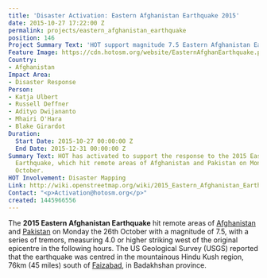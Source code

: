 ```yaml
---
title: 'Disaster Activation: Eastern Afghanistan Earthquake 2015'
date: 2015-10-27 17:22:00 Z
permalink: projects/eastern_afghanistan_earthquake
position: 146
Project Summary Text: 'HOT support magnitude 7.5 Eastern Afghanistan Earthquake '
Feature Image: https://cdn.hotosm.org/website/EasternAfghanEarthquake.png
Country:
- Afghanistan
Impact Area:
- Disaster Response
Person:
- Katja Ulbert
- Russell Deffner
- Adityo Dwijananto
- Mhairi O'Hara
- Blake Girardot
Duration:
  Start Date: 2015-10-27 00:00:00 Z
  End Date: 2015-12-31 00:00:00 Z
Summary Text: HOT has activated to support the response to the 2015 Eastern Afghanistan
  Earthquake, which hit remote areas of Afghanistan and Pakistan on Monday the 26th
  October.
HOT Involvement: Disaster Mapping
Link: http://wiki.openstreetmap.org/wiki/2015_Eastern_Afghanistan_Earthquake
Contact: "<p>Activation@hotosm.org</p>"
created: 1445966556
---
```


<p>The <strong>2015 Eastern Afghanistan Earthquake</strong> hit remote areas of <a class="mw-redirect" title="Afghanistan" href="http://wiki.openstreetmap.org/wiki/Afghanistan">Afghanistan</a> and <a class="mw-redirect" title="Pakistan" href="http://wiki.openstreetmap.org/wiki/Pakistan">Pakistan</a> on Monday the 26th October with a magnitude of 7.5, with a series of tremors, measuring 4.0 or higher striking west of the original epicentre in the following hours. The US Geological Survey (USGS) reported that the earthquake was centred in the mountainous Hindu Kush region, 76km (45 miles) south of <a title="Faizabad" href="https://en.wikipedia.org/wiki/Fayzabad,_Badakhshan">Faizabad</a>, in Badakhshan province.</p>
